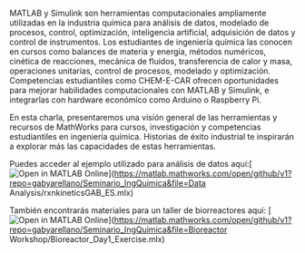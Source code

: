 MATLAB y Simulink son herramientas computacionales ampliamente utilizadas en la industria química para análisis de datos, modelado de procesos, control, optimización, inteligencia artificial, adquisición de datos y control de instrumentos. Los estudiantes de ingeniería química las conocen en cursos como balances de materia y energía, métodos numéricos, cinética de reacciones, mecánica de fluidos, transferencia de calor y masa, operaciones unitarias, control de procesos, modelado y optimización. Competencias estudiantiles como CHEM-E-CAR ofrecen oportunidades para mejorar habilidades computacionales con MATLAB y Simulink, e integrarlas con hardware económico como Arduino o Raspberry Pi.
 
En esta charla, presentaremos una visión general de las herramientas y recursos de MathWorks para cursos, investigación y competencias estudiantiles en ingeniería química. Historias de éxito industrial te inspirarán a explorar más las capacidades de estas herramientas.

Puedes acceder al ejemplo utilizado para análisis de datos aquí:[![Open in MATLAB Online](https://www.mathworks.com/images/responsive/global/open-in-matlab-online.svg)](https://matlab.mathworks.com/open/github/v1?repo=gabyarellano/Seminario_IngQuimica&file=Data Analysis/rxnkineticsGAB_ES.mlx)

También encontrarás materiales para un taller de biorreactores aquí: [![Open in MATLAB Online](https://www.mathworks.com/images/responsive/global/open-in-matlab-online.svg)](https://matlab.mathworks.com/open/github/v1?repo=gabyarellano/Seminario_IngQuimica&file=Bioreactor Workshop/Bioreactor_Day1_Exercise.mlx) 
